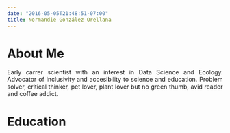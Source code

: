 ```yaml
---
date: "2016-05-05T21:48:51-07:00"
title: Normandie González-Orellana
---
```



 # About Me
<p style='text-align: justify;'>
Early carrer scientist with an interest in Data Science and Ecology. Advocator of inclusivity and accesibility to science and education. Problem solver, critical thinker, pet lover, plant lover but no green thumb, avid reader and coffee addict. 
</p>

# Education


